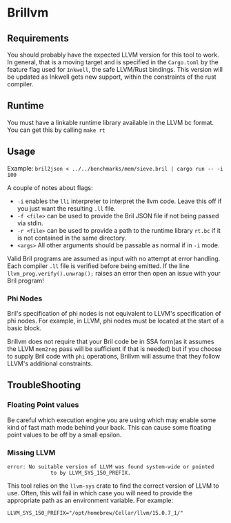 # Brillvm

## Requirements

You should probably have the expected LLVM version for this tool to work. In
general, that is a moving target and is specified in the `Cargo.toml` by the
feature flag used for `Inkwell`, the safe LLVM/Rust bindings. This version will
be updated as Inkwell gets new support, within the constraints of the rust compiler.

## Runtime

You must have a linkable runtime library available in the LLVM bc format. You can get this by calling `make rt`

## Usage

Example: `bril2json < ../../benchmarks/mem/sieve.bril | cargo run -- -i 100`

A couple of notes about flags:

- `-i` enables the `lli` interpreter to interpret the llvm code. Leave this off if you just want the resulting `.ll` file.
- `-f <file>` can be used to provide the Bril JSON file if not being passed via stdin.
- `-r <file>` can be used to provide a path to the runtime library `rt.bc` if it is not contained in the same directory.
- `<args>` All other arguments should be passable as normal if in `-i` mode.

Valid Bril programs are assumed as input with no attempt at error handling. Each
compiler `.ll` file is verified before being emitted. If the line
`llvm_prog.verify().unwrap();` raises an error then open an issue with your Bril
program!

### Phi Nodes

Bril's specification of phi nodes is not equivalent to LLVM's specification of
phi nodes. For example, in LLVM, phi nodes must be located at the start of a basic
block.

Brillvm does not require that your Bril code be in SSA form(as it assumes
the LLVM `mem2reg` pass will be sufficient if that is needed) but if you choose
to supply Bril code with `phi` operations, Brillvm will assume that they follow
LLVM's additional constraints.

## TroubleShooting

### Floating Point values

Be careful which execution engine you are using which may enable some kind of fast math mode behind your back. This can cause some floating point values to be off by a small epsilon.

### Missing LLVM

```shell
error: No suitable version of LLVM was found system-wide or pointed
              to by LLVM_SYS_150_PREFIX.
```

This tool relies on the `llvm-sys` crate to find the correct version of LLVM to use. Often, this will fail in which case you will need to provide the appropriate path as an environment variable. For example:

```shell
LLVM_SYS_150_PREFIX="/opt/homebrew/Cellar/llvm/15.0.7_1/"
```
